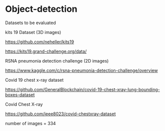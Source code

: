 # Object-detection

Datasets to be evaluated

kits 19 Dataset (3D images)

https://github.com/neheller/kits19

https://kits19.grand-challenge.org/data/

RSNA pneumonia detection challenge (2D images)

https://www.kaggle.com/c/rsna-pneumonia-detection-challenge/overview

Covid 19 chest x-ray dataset

https://github.com/GeneralBlockchain/covid-19-chest-xray-lung-bounding-boxes-dataset

Covid Chest X-ray

https://github.com/ieee8023/covid-chestxray-dataset

number of images = 334
